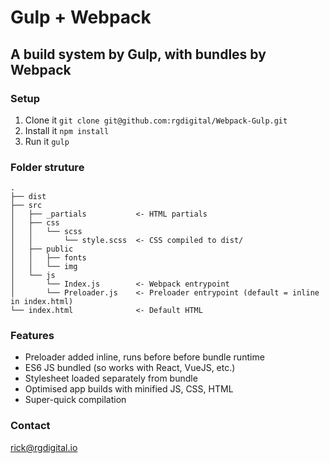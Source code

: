 # Gulp + Webpack

## A build system by Gulp, with bundles by Webpack

### Setup

1. Clone it `git clone git@github.com:rgdigital/Webpack-Gulp.git`
2. Install it `npm install`
3. Run it `gulp`

### Folder struture

```
.
├── dist
├── src
│   ├── _partials           <- HTML partials
│   ├── css
│   │   └── scss
│   │       └── style.scss  <- CSS compiled to dist/
│   ├── public
│   │   ├── fonts
│   │   └── img
│   └── js
│       └── Index.js        <- Webpack entrypoint
│       └── Preloader.js    <- Preloader entrypoint (default = inline in index.html)
└── index.html              <- Default HTML
```

### Features

- Preloader added inline, runs before before bundle runtime
- ES6 JS bundled (so works with React, VueJS, etc.)
- Stylesheet loaded separately from bundle
- Optimised app builds with minified JS, CSS, HTML
- Super-quick compilation

### Contact
[rick@rgdigital.io](mailto:rick@rgdigital.io)
